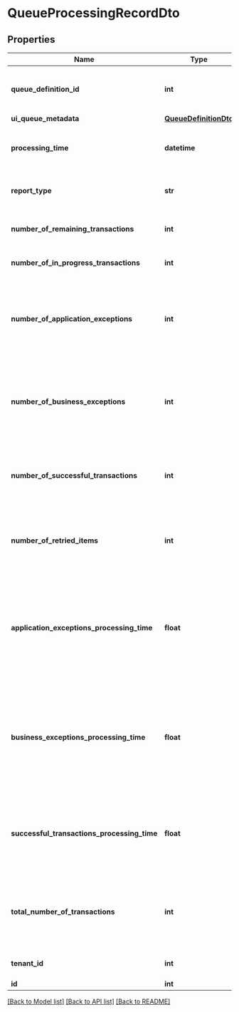 # QueueProcessingRecordDto

## Properties
Name | Type | Description | Notes
------------ | ------------- | ------------- | -------------
**queue_definition_id** | **int** | The Id of the queue for which the report is done. | [optional] 
**ui_queue_metadata** | [**QueueDefinitionDto**](QueueDefinitionDto.md) |  | [optional] 
**processing_time** | **datetime** | The date and time when the report is computed. | [optional] 
**report_type** | **str** | The aggregation period used in the report. | [optional] 
**number_of_remaining_transactions** | **int** | The number of unprocessed (new) items. | [optional] 
**number_of_in_progress_transactions** | **int** | The number of items in progress. | [optional] 
**number_of_application_exceptions** | **int** | The total number of application exceptions thrown while processing queue items in the given time period. | [optional] 
**number_of_business_exceptions** | **int** | The total number of business exceptions thrown while processing queue items in the given time period. | [optional] 
**number_of_successful_transactions** | **int** | The total number of successfully processed queue items in the given time period. | [optional] 
**number_of_retried_items** | **int** | The total number of processing retries occurred in the given time period. | [optional] 
**application_exceptions_processing_time** | **float** | The total number of seconds spent processing queue items that failed with application exception in the given time period. | [optional] 
**business_exceptions_processing_time** | **float** | The total number of seconds spent processing queue items that failed with business exception in the given time period. | [optional] 
**successful_transactions_processing_time** | **float** | The total number of seconds spent processing successful queue items in the given time period. | [optional] 
**total_number_of_transactions** | **int** | The total number of item processing transactions, both failed and successful. | [optional] 
**tenant_id** | **int** | The Id of the queue tenant. | [optional] 
**id** | **int** |  | [optional] 

[[Back to Model list]](../README.md#documentation-for-models) [[Back to API list]](../README.md#documentation-for-api-endpoints) [[Back to README]](../README.md)



